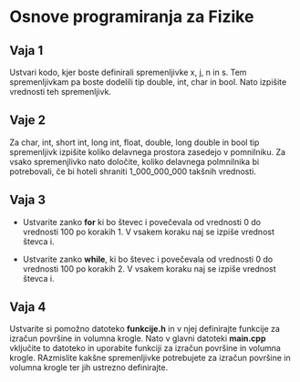 # Osnove programiranja za Fizike

## Vaja 1

Ustvari kodo, kjer boste definirali spremenljivke x, j, n in s. Tem spremenljivkam pa boste dodelili
tip double, int, char in bool. Nato izpišite vrednosti teh spremenljivk.

## Vaje 2

Za char, int, short int, long int, float, double, long double in bool tip spremenljivk izpišite
koliko delavnega prostora zasedejo v pomnilniku. Za vsako spremenjlivko nato določite, koliko
delavnega polmnilnika bi potrebovali, če bi hoteli shraniti 1_000_000_000 takšnih vrednosti.

## Vaja 3

- Ustvarite zanko **for** ki bo števec i povečevala od vrednosti 0 do vrednosti 100 po korakih 1. V vsakem koraku naj se izpiše vrednost števca i.

- Ustvarite zanko **while**, ki bo števec i povečevala od vrednosti 0 do vrednosti 100 po korakih 2. V vsakem koraku naj se izpiše vrednost števca i.

## Vaja 4

Ustvarite si pomožno datoteko **funkcije.h** in v njej definirajte funkcije za izračun površine in volumna krogle. Nato v glavni datoteki **main.cpp** vključite to datoteko in uporabite funkciji za izračun površine in volumna krogle. RAzmislite kakšne spremenljivke potrebujete za izračun površine in volumna krogle ter jih ustrezno definirajte.



